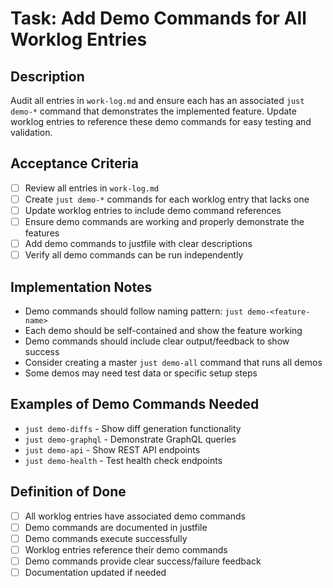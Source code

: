 # Task: Add Demo Commands for All Worklog Entries

## Description
Audit all entries in `work-log.md` and ensure each has an associated `just demo-*` command that demonstrates the implemented feature. Update worklog entries to reference these demo commands for easy testing and validation.

## Acceptance Criteria
- [ ] Review all entries in `work-log.md`
- [ ] Create `just demo-*` commands for each worklog entry that lacks one
- [ ] Update worklog entries to include demo command references
- [ ] Ensure demo commands are working and properly demonstrate the features
- [ ] Add demo commands to justfile with clear descriptions
- [ ] Verify all demo commands can be run independently

## Implementation Notes
- Demo commands should follow naming pattern: `just demo-<feature-name>`
- Each demo should be self-contained and show the feature working
- Demo commands should include clear output/feedback to show success
- Consider creating a master `just demo-all` command that runs all demos
- Some demos may need test data or specific setup steps

## Examples of Demo Commands Needed
- `just demo-diffs` - Show diff generation functionality
- `just demo-graphql` - Demonstrate GraphQL queries
- `just demo-api` - Show REST API endpoints
- `just demo-health` - Test health check endpoints

## Definition of Done
- [ ] All worklog entries have associated demo commands
- [ ] Demo commands are documented in justfile
- [ ] Demo commands execute successfully
- [ ] Worklog entries reference their demo commands
- [ ] Demo commands provide clear success/failure feedback
- [ ] Documentation updated if needed